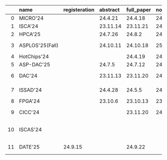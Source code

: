 |    | name            | registeration   | abstract    | full_paper   | notification   | link                                                                                         |
|---:|:----------------|:----------------|:------------|:-------------|:---------------|:---------------------------------------------------------------------------------------------|
|  0 | MICRO'24        |              | 24.4.21     | 24.4.18      | 24.7.19        | https://microarch.org/micro56/submit/papers.php                                              |
|  1 | ISCA'24         |              | 23.11.14    | 23.11.21     | 24.3.19        | https://iscaconf.org/isca2023/                                                               |
|  2 | HPCA'25         |              | 24.7.26     | 24.8.2       | 24.11.5        | https://hpca-conf.org/2025/                                                                  |
|  3 | ASPLOS'25(Fall) |              | 24.10.11    | 24.10.18     | 25.2.7         | https://www.asplos-conference.org/asplos-2025-call-for-papers/                               |
|  4 | HotChips'24     |              |          | 24.4.19      | 24.7.15        | https://hotchips.org/call_for_contrib/                                                       |
|  5 | ASP-DAC'25      |              | 24.7.5      | 24.7.12      | 24.9.4         | https://www.aspdac.com/aspdac2025/cfp/                                                       |
|  6 | DAC'24          |              | 23.11.13    | 23.11.20     | 24.2.26        | https://www.dac.com/Conference/2024-Call-for-Contributions                                   |
|  7 | ISSAD'24        |              | 24.4.28     | 24.5.5       | 24.7.30        | https://2024.iccad.com/authors/initial-author-instructions                                   |
|  8 | FPGA'24         |              | 23.10.6     | 23.10.13     | 23.12.10       | https://www.isfpga.org/call-for-papers/                                                      |
|  9 | CICC'24         |              |          | 23.11.20     | 24.1.5         | https://www.ieee-cicc.org/2024-call-for-papers/                                              |
| 10 | ISCAS'24        |              |          |           |             | https://ieee-cas.org/event/conference/2024-ieee-international-symposium-circuits-and-systems |
| 11 | DATE'25         | 24.9.15         |          | 24.9.22      |             | https://www.date-conference.com/date-2025-call-papers                                        |